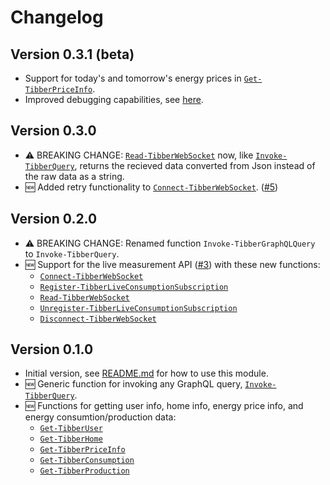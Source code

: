 # Changelog

## Version 0.3.1 (beta)

* Support for today's and tomorrow's energy prices in [`Get-TibberPriceInfo`](docs/functions/Get-TibberPriceInfo.md).
* Improved debugging capabilities, see [here](README.md#debugging).

## Version 0.3.0

* :warning: BREAKING CHANGE: [`Read-TibberWebSocket`](docs/functions/Read-TibberWebSocket.md) now, like [`Invoke-TibberQuery`](docs/functions/Invoke-TibberQuery.md), returns the recieved data converted from Json instead of the raw data as a string.
* :new: Added retry functionality to [`Connect-TibberWebSocket`](docs/functions/Connect-TibberWebSocket.md). ([#5](https://github.com/stefanes/PSTibber/issues/5))

## Version 0.2.0

* :warning: BREAKING CHANGE: Renamed function `Invoke-TibberGraphQLQuery` to `Invoke-TibberQuery`.
* :new: Support for the live measurement API ([#3](https://github.com/stefanes/PSTibber/issues/3)) with these new functions:
  * [`Connect-TibberWebSocket`](docs/functions/Connect-TibberWebSocket.md)
  * [`Register-TibberLiveConsumptionSubscription`](docs/functions/Register-TibberLiveConsumptionSubscription.md)
  * [`Read-TibberWebSocket`](docs/functions/Read-TibberWebSocket.md)
  * [`Unregister-TibberLiveConsumptionSubscription`](docs/functions/Unregister-TibberLiveConsumptionSubscription.md)
  * [`Disconnect-TibberWebSocket`](docs/functions/Disconnect-TibberWebSocket.md)

## Version 0.1.0

* Initial version, see [README.md](README.md#usage) for how to use this module.
* :new: Generic function for invoking any GraphQL query, [`Invoke-TibberQuery`](docs/functions/Invoke-TibberQuery.md).
* :new: Functions for getting user info, home info, energy price info, and energy consumtion/production data:
  * [`Get-TibberUser`](docs/functions/Get-TibberUser.md)
  * [`Get-TibberHome`](docs/functions/Get-TibberHome.md)
  * [`Get-TibberPriceInfo`](docs/functions/Get-TibberPriceInfo.md)
  * [`Get-TibberConsumption`](docs/functions/Get-TibberConsumption.md)
  * [`Get-TibberProduction`](docs/functions/Get-TibberProduction.md)
